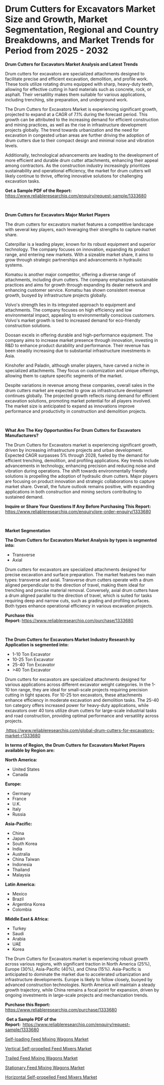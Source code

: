 <p><h1>Drum Cutters for Excavators Market Size and Growth, Market Segmentation, Regional and Country Breakdowns, and Market Trends for Period from 2025 -  2032</h1></p><p><strong>Drum Cutters for Excavators Market Analysis and Latest Trends</strong></p>
<p><p>Drum cutters for excavators are specialized attachments designed to facilitate precise and efficient excavation, demolition, and profile work. These tools utilize rotating drums equipped with sharp, heavy-duty teeth, allowing for effective cutting in hard materials such as concrete, rock, or asphalt. Their versatility makes them suitable for various applications, including trenching, site preparation, and underground work.</p><p>The Drum Cutters for Excavators Market is experiencing significant growth, projected to expand at a CAGR of 7.1% during the forecast period. This growth can be attributed to the increasing demand for efficient construction and mining practices, as well as the rise in infrastructure development projects globally. The trend towards urbanization and the need for excavation in congested urban areas are further driving the adoption of drum cutters due to their compact design and minimal noise and vibration levels.</p><p>Additionally, technological advancements are leading to the development of more efficient and durable drum cutter attachments, enhancing their appeal among contractors. As the construction industry increasingly prioritizes sustainability and operational efficiency, the market for drum cutters will likely continue to thrive, offering innovative solutions for challenging excavation tasks.</p></p>
<p><strong>Get a Sample PDF of the Report:&nbsp;</strong> <a href="https://www.reliableresearchiq.com/enquiry/request-sample/1333680?utm_campaign=1137&utm_medium=2&utm_source=Github&utm_content=ia&utm_term=24032025&utm_id=drum-cutters-for-excavators">https://www.reliableresearchiq.com/enquiry/request-sample/1333680</a></p>
<p>&nbsp;</p>
<p><strong>Drum Cutters for Excavators Major Market Players</strong></p>
<p><p>The drum cutters for excavators market features a competitive landscape with several key players, each leveraging their strengths to capture market share. </p><p>Caterpillar is a leading player, known for its robust equipment and superior technology. The company focuses on innovation, expanding its product range, and entering new markets. With a sizeable market share, it aims to grow through strategic partnerships and advancements in hydraulic systems.</p><p>Komatsu is another major competitor, offering a diverse range of attachments, including drum cutters. The company emphasizes sustainable practices and aims for growth through expanding its dealer network and enhancing customer service. Komatsu has shown consistent revenue growth, buoyed by infrastructure projects globally.</p><p>Volvo's strength lies in its integrated approach to equipment and attachments. The company focuses on high efficiency and low environmental impact, appealing to environmentally conscious customers. Volvo's market growth is tied to increased demand for eco-friendly construction solutions.</p><p>Doosan excels in offering durable and high-performance equipment. The company aims to increase market presence through innovation, investing in R&D to enhance product durability and performance. Their revenue has been steadily increasing due to substantial infrastructure investments in Asia.</p><p>Kinshofer and Paladin, although smaller players, have carved a niche in specialized attachments. They focus on customization and unique offerings, allowing them to capture specific segments of the market.</p><p>Despite variations in revenue among these companies, overall sales in the drum cutters market are expected to grow as infrastructure development continues globally. The projected growth reflects rising demand for efficient excavation solutions, promoting market potential for all players involved. The market size is anticipated to expand as innovations improve performance and productivity in construction and demolition projects.</p></p>
<p>&nbsp;</p>
<p><strong>What Are The Key Opportunities For Drum Cutters for Excavators Manufacturers?</strong></p>
<p><p>The Drum Cutters for Excavators market is experiencing significant growth, driven by increasing infrastructure projects and urban development. Expected CAGR surpasses 5% through 2028, fueled by the demand for efficient trenching, demolition, and profiling applications. Key trends include advancements in technology, enhancing precision and reducing noise and vibration during operations. The shift towards environmentally friendly solutions is propelling the adoption of hydraulic drum cutters. Major players are focusing on product innovation and strategic collaborations to capture market share. Overall, the future outlook remains positive, with expanding applications in both construction and mining sectors contributing to sustained demand.</p></p>
<p><strong>Inquire or Share Your Questions If Any Before Purchasing This Report:</strong> <a href="https://www.reliableresearchiq.com/enquiry/pre-order-enquiry/1333680?utm_campaign=1137&utm_medium=2&utm_source=Github&utm_content=ia&utm_term=24032025&utm_id=drum-cutters-for-excavators">https://www.reliableresearchiq.com/enquiry/pre-order-enquiry/1333680</a></p>
<p>&nbsp;</p>
<p><strong>Market Segmentation</strong></p>
<p><strong>The Drum Cutters for Excavators Market Analysis by types is segmented into:</strong></p>
<p><ul><li>Transverse</li><li>Axial</li></ul></p>
<p><p>Drum cutters for excavators are specialized attachments designed for precise excavation and surface preparation. The market features two main types: transverse and axial. Transverse drum cutters operate with a drum aligned perpendicular to the direction of travel, making them ideal for trenching and precise material removal. Conversely, axial drum cutters have a drum aligned parallel to the direction of travel, which is suited for tasks requiring deep and narrow cuts, such as grading and profiling surfaces. Both types enhance operational efficiency in various excavation projects.</p></p>
<p><strong>Purchase this Report:&nbsp;</strong><a href="https://www.reliableresearchiq.com/purchase/1333680?utm_campaign=1137&utm_medium=2&utm_source=Github&utm_content=ia&utm_term=24032025&utm_id=drum-cutters-for-excavators">https://www.reliableresearchiq.com/purchase/1333680</a></p>
<p>&nbsp;</p>
<p><strong>The Drum Cutters for Excavators Market Industry Research by Application is segmented into:</strong></p>
<p><ul><li>1-10 Ton Excavator</li><li>10-25 Ton Excavator</li><li>25-40 Ton Excavator</li><li>>40 Ton Excavator</li></ul></p>
<p><p>Drum cutters for excavators are specialized attachments designed for various applications across different excavator weight categories. In the 1-10 ton range, they are ideal for small-scale projects requiring precision cutting in tight spaces. For 10-25 ton excavators, these attachments enhance efficiency in moderate excavation and demolition tasks. The 25-40 ton category offers increased power for heavy-duty applications, while excavators over 40 tons utilize drum cutters for large-scale industrial tasks and road construction, providing optimal performance and versatility across projects.</p></p>
<p><a href="https://www.reliableresearchiq.com/global-drum-cutters-for-excavators-market-r1333680?utm_campaign=1137&utm_medium=2&utm_source=Github&utm_content=ia&utm_term=24032025&utm_id=drum-cutters-for-excavators">&nbsp;https://www.reliableresearchiq.com/global-drum-cutters-for-excavators-market-r1333680</a></p>
<p><strong>In terms of Region, the Drum Cutters for Excavators Market Players available by Region are:</strong></p>
<p>
    <p> <strong> North America: </strong>
        <ul>
            <li>United States</li>
            <li>Canada</li>
        </ul>
        </p> 
    <p> <strong> Europe: </strong>
        <ul>
            <li>Germany</li>
            <li>France</li>
            <li>U.K.</li>
            <li>Italy</li>
            <li>Russia</li>
        </ul>
        </p> 
    <p> <strong> Asia-Pacific: </strong>
        <ul>
            <li>China</li>
            <li>Japan</li>
            <li>South Korea</li>
            <li>India</li>
            <li>Australia</li>
            <li>China Taiwan</li>
            <li>Indonesia</li>
            <li>Thailand</li>
            <li>Malaysia</li>
        </ul>
        </p> 
    <p> <strong> Latin America: </strong>
        <ul>
            <li>Mexico</li>
            <li>Brazil</li>
            <li>Argentina Korea</li>
            <li>Colombia</li>
        </ul>
        </p> 
    <p> <strong> Middle East & Africa: </strong>
        <ul>
            <li>Turkey</li>
            <li>Saudi</li>
            <li>Arabia</li>
            <li>UAE</li>
            <li>Korea</li>
        </ul>
    </p>
    </p>
<p><p>The Drum Cutters for Excavators market is experiencing robust growth across various regions, with significant traction in North America (25%), Europe (30%), Asia-Pacific (40%), and China (15%). Asia-Pacific is anticipated to dominate the market due to accelerated urbanization and infrastructure developments. Europe is likely to follow closely, buoyed by advanced construction technologies. North America will maintain a steady growth trajectory, while China remains a focal point for expansion, driven by ongoing investments in large-scale projects and mechanization trends.</p></p>
<p><strong>Purchase this Report: </strong><a href="https://www.reliableresearchiq.com/purchase/1333680?utm_campaign=1137&utm_medium=2&utm_source=Github&utm_content=ia&utm_term=24032025&utm_id=drum-cutters-for-excavators">https://www.reliableresearchiq.com/purchase/1333680</a></p>
<p>&nbsp;<strong>Get a Sample PDF of the Report:&nbsp;&nbsp;</strong><a href="https://www.reliableresearchiq.com/enquiry/request-sample/1333680?utm_campaign=1137&utm_medium=2&utm_source=Github&utm_content=ia&utm_term=24032025&utm_id=drum-cutters-for-excavators">https://www.reliableresearchiq.com/enquiry/request-sample/1333680</a></p>
<p><strong></strong></p>
<p><p><a href="https://github.com/lolahberkik5/Market-Research-Report-List-1/blob/main/self-loading-feed-mixing-wagons-market.md?utm_campaign=1137&utm_medium=2&utm_source=Github&utm_content=ia&utm_term=24032025&utm_id=drum-cutters-for-excavators">Self-loading Feed Mixing Wagons Market</a></p><p><a href="https://github.com/rndwazeri/Market-Research-Report-List-1/blob/main/vertical-self-propelled-feed-mixers-market.md?utm_campaign=1137&utm_medium=2&utm_source=Github&utm_content=ia&utm_term=24032025&utm_id=drum-cutters-for-excavators">Vertical Self-propelled Feed Mixers Market</a></p><p><a href="https://github.com/dubelsuehsik/Market-Research-Report-List-1/blob/main/trailed-feed-mixing-wagons-market.md?utm_campaign=1137&utm_medium=2&utm_source=Github&utm_content=ia&utm_term=24032025&utm_id=drum-cutters-for-excavators">Trailed Feed Mixing Wagons Market</a></p><p><a href="https://github.com/bloggglazaie/Market-Research-Report-List-1/blob/main/stationary-feed-mixing-wagons-market.md?utm_campaign=1137&utm_medium=2&utm_source=Github&utm_content=ia&utm_term=24032025&utm_id=drum-cutters-for-excavators">Stationary Feed Mixing Wagons Market</a></p><p><a href="https://github.com/resiebustin/Market-Research-Report-List-1/blob/main/horizontal-self-propelled-feed-mixers-market.md?utm_campaign=1137&utm_medium=2&utm_source=Github&utm_content=ia&utm_term=24032025&utm_id=drum-cutters-for-excavators">Horizontal Self-propelled Feed Mixers Market</a></p></p>